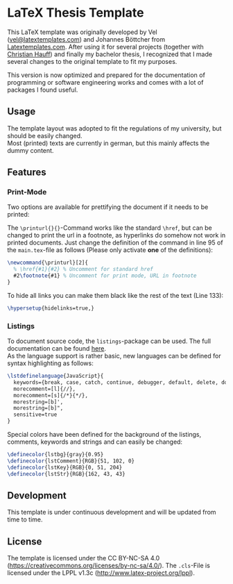 # LaTeX Thesis Template

This LaTeX template was originally developed by Vel (vel@latextemplates.com) and Johannes Böttcher from [Latextemplates.com](http://www.latextemplates.com/template/masters-doctoral-thesis). After using it for several projects (together with [Christian Hauff](https://github.com/christianhauff)) and finally my bachelor thesis, I recognized that I made several changes to the original template to fit my purposes.

This version is now optimized and prepared for the documentation of programming or software engineering works and comes with a lot of packages I found useful.

## Usage

The template layout was adopted to fit the regulations of my university, but should be easily changed.  
Most (printed) texts are currently in german, but this mainly affects the dummy content.

## Features

### Print-Mode

Two options are available for prettifying the document if it needs to be printed:

The `\printurl{}{}`-Command works like the standard `\href`, but can be changed to print the url in a footnote, as hyperlinks do somehow not work in printed documents. Just change the definition of the command in line 95 of the `main.tex`-file as follows (Please only activate **one** of the definitions):

```tex
\newcommand{\printurl}[2]{
  % \href{#1}{#2} % Uncomment for standard href
  #2\footnote{#1} % Uncomment for print mode, URL in footnote
}
```

To hide all links you can make them black like the rest of the text (Line 133):

```tex
\hypersetup{hidelinks=true,}
```

### Listings

To document source code, the `listings`-package can be used. The full documentation can be found [here](http://mirror.utexas.edu/ctan/macros/latex/contrib/listings/listings.pdf).  
As the language support is rather basic, new languages can be defined for syntax highlighting as follows:

```tex
\lstdefinelanguage{JavaScript}{
  keywords={break, case, catch, continue, debugger, default, delete, do, else, false, finally, for, function, if, in, instanceof, new, null, return, switch, this, throw, true, try, typeof, var, void, while, with},
  morecomment=[l]{//},
  morecomment=[s]{/*}{*/},
  morestring=[b]',
  morestring=[b]",
  sensitive=true
}
```

Special colors have been defined for the background of the listings, comments, keywords and strings and can easily be changed:

```tex
\definecolor{lstbg}{gray}{0.95}
\definecolor{lstComment}{RGB}{51, 102, 0}
\definecolor{lstKey}{RGB}{0, 51, 204}
\definecolor{lstStr}{RGB}{162, 43, 43}
```

## Development

This template is under continuous development and will be updated from time to time.

## License

The template is licensed under the CC BY-NC-SA 4.0 (https://creativecommons.org/licenses/by-nc-sa/4.0/). The `.cls`-File is licensed under the LPPL v1.3c (http://www.latex-project.org/lppl).
